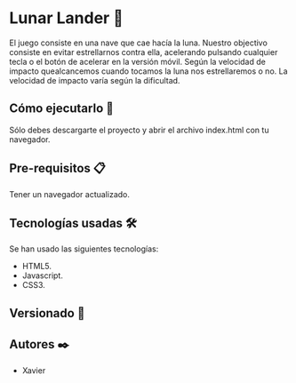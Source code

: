 # Lunar Lander 🚀

El juego consiste en una nave que cae hacía la luna. Nuestro objectivo consiste en evitar estrellarnos contra ella, acelerando pulsando cualquier tecla
o el botón de acelerar en la versión móvil. Según la velocidad de impacto quealcancemos cuando tocamos la luna nos estrellaremos o no. La velocidad de impacto varía
según la dificultad.

## Cómo ejecutarlo 🔧

Sólo debes descargarte el proyecto y abrir el archivo index.html con tu navegador.

## Pre-requisitos 📋

Tener un navegador actualizado.

## Tecnologías usadas 🛠️

Se han usado las siguientes tecnologías:

* HTML5.
* Javascript.
* CSS3.

## Versionado 📌

## Autores ✒️

* Xavier
